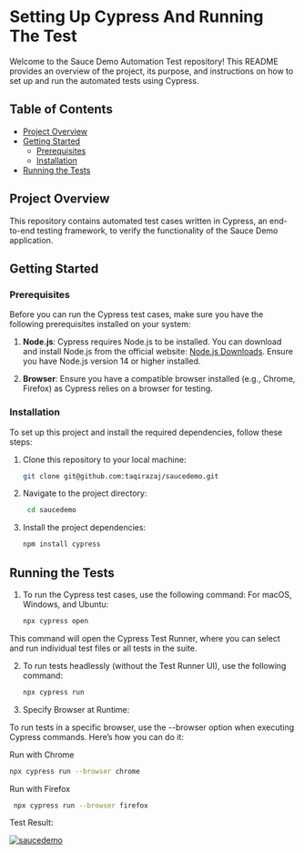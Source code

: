 # Setting Up Cypress And Running The Test


Welcome to the Sauce Demo Automation Test repository! This README provides an overview of the project, its purpose, and instructions on how to set up and run the automated tests using Cypress.

## Table of Contents

- [Project Overview](#project-overview)
- [Getting Started](#getting-started)
  - [Prerequisites](#prerequisites)
  - [Installation](#installation)
- [Running the Tests](#running-the-tests)

## Project Overview

This repository contains automated test cases written in Cypress, an end-to-end testing framework, to verify the functionality of the Sauce Demo application. 

## Getting Started

### Prerequisites

Before you can run the Cypress test cases, make sure you have the following prerequisites installed on your system:

1. **Node.js**: Cypress requires Node.js to be installed. You can download and install Node.js from the official website: [Node.js Downloads](https://nodejs.org/). Ensure you have Node.js version 14 or higher installed.

2. **Browser**: Ensure you have a compatible browser installed (e.g., Chrome, Firefox) as Cypress relies on a browser for testing.

### Installation

To set up this project and install the required dependencies, follow these steps:

1. Clone this repository to your local machine:
   ```bash
   git clone git@github.com:taqirazaj/saucedemo.git
   ```

2. Navigate to the project directory:
   ```bash
    cd saucedemo
   ```
3. Install the project dependencies:
   ```bash
   npm install cypress
   ```

## Running the Tests
1. To run the Cypress test cases, use the following command:
   For macOS, Windows, and Ubuntu:

   ```bash
   npx cypress open
   ```
  This command will open the Cypress Test Runner, where you can select and run individual test files or all tests in the suite.


2. To run tests headlessly (without the Test Runner UI), use the following command:

   ```bash
   npx cypress run
   ```

4. Specify Browser at Runtime:

To run tests in a specific browser, use the --browser option when executing Cypress commands. Here’s how you can do it:

 Run with Chrome
  ```bash
  npx cypress run --browser chrome
  ```

 Run with Firefox
 ```bash
  npx cypress run --browser firefox
  ```

Test Result:

[![saucedemo](https://img.shields.io/endpoint?url=https://cloud.cypress.io/badge/detailed/2asdmr/main&style=flat&logo=cypress)](https://cloud.cypress.io/projects/2asdmr/runs)
